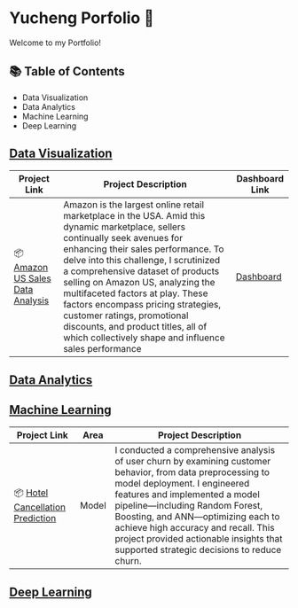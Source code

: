 # Yucheng Porfolio 💼

Welcome to my Portfolio!

## 📚 Table of Contents
- Data Visualization
- Data Analytics
- Machine Learning
- Deep Learning

## [Data Visualization]()
| Project Link | Project Description | Dashboard Link
| ---| --- | --- |
| 📦 [Amazon US Sales Data Analysis]() | Amazon is the largest online retail marketplace in the USA. Amid this dynamic marketplace, sellers continually seek avenues for enhancing their sales performance. To delve into this challenge, I scrutinized a comprehensive dataset of products selling on Amazon US, analyzing the multifaceted factors at play. These factors encompass pricing strategies, customer ratings, promotional discounts, and product titles, all of which collectively shape and influence sales performance | [Dashboard](https://public.tableau.com/shared/BXPGBPB7P?:display_count=n&:origin=viz_share_link)


## [Data Analytics]()

## [Machine Learning]()
| Project Link | Area | Project Description |
| --- | --- | --- |
| 📦 [ Hotel Cancellation Prediction]() | Model | I conducted a comprehensive analysis of user churn by examining customer behavior, from data preprocessing to model deployment. I engineered features and implemented a model pipeline—including Random Forest, Boosting, and ANN—optimizing each to achieve high accuracy and recall. This project provided actionable insights that supported strategic decisions to reduce churn. |

## [Deep Learning]()



<!-- 
| Command | Description |
| --- | --- |
| git status | List all new or modified files |
| git diff | Show file differences that haven't been staged |
--!>
